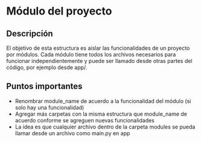 # Módulo del proyecto

## Descripción

El objetivo de esta estructura es aislar las funcionalidades de un proyecto por módulos. 
Cada módulo tiene todos los archivos necesarios para funcionar independientemente y puede ser llamado
desde otras partes del código, por ejemplo desde app/. 

## Puntos importantes

- Renombrar module_name de acuerdo a la funcionalidad del módulo (si solo hay una funcionalidad)
- Agregar más carpetas con la misma estructura que module_name de acuerdo conforme se agreguen nuevas funcionalidades
- La idea es que cualquier archivo dentro de la carpeta modules se pueda llamar desde un archivo como main.py en app
